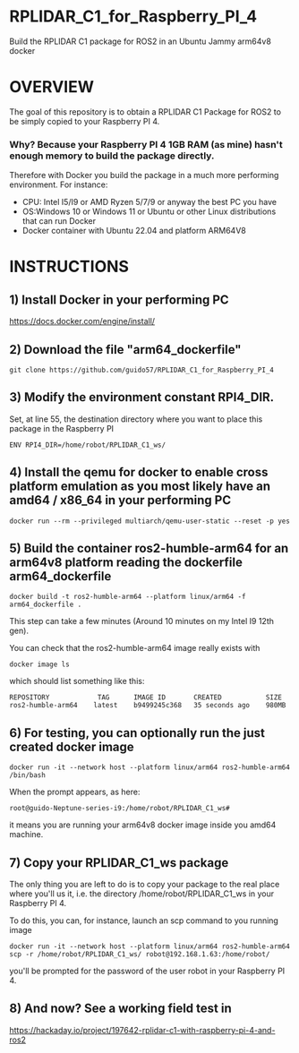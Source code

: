 # RPLIDAR_C1_for_Raspberry_PI_4
Build the RPLIDAR C1 package for ROS2 in an Ubuntu Jammy arm64v8 docker

# OVERVIEW 

The goal of this repository is to obtain a RPLIDAR C1 Package for ROS2 to be simply copied to your Raspberry PI 4.

### Why? Because your Raspberry PI 4 1GB RAM (as mine) hasn't enough memory to build the package directly. 

Therefore with Docker you build the package in a much more performing environment. For instance:
* CPU: Intel I5/I9 or AMD Ryzen 5/7/9 or anyway the best PC you have
* OS:Windows 10 or Windows 11 or Ubuntu or other Linux distributions that can run Docker
* Docker container with Ubuntu 22.04 and platform ARM64V8


# INSTRUCTIONS

## 1) Install Docker in your performing PC 
https://docs.docker.com/engine/install/

## 2) Download the file "arm64_dockerfile"

  ```
  git clone https://github.com/guido57/RPLIDAR_C1_for_Raspberry_PI_4
  ```
## 3) Modify the environment constant RPI4_DIR.

Set, at line 55, the destination directory where you want to place this package in the Raspberry PI

```
ENV RPI4_DIR=/home/robot/RPLIDAR_C1_ws/
```

## 4) Install the qemu for docker to enable cross platform emulation as you most likely have an amd64 / x86_64 in your performing PC

```
docker run --rm --privileged multiarch/qemu-user-static --reset -p yes
```
 
## 5)  Build the container ros2-humble-arm64 for an arm64v8 platform reading the dockerfile arm64_dockerfile

  ```
  docker build -t ros2-humble-arm64 --platform linux/arm64 -f  arm64_dockerfile .
  ```

 This step can take a few minutes (Around 10 minutes on my Intel I9 12th gen).

 You can check that the ros2-humble-arm64 image really exists with 

 ```
 docker image ls
 ```

which should list something like this: 

```
REPOSITORY            TAG      IMAGE ID       CREATED           SIZE
ros2-humble-arm64    latest    b9499245c368   35 seconds ago    980MB
```
## 6) For testing, you can optionally run the just created docker image
   ```
   docker run -it --network host --platform linux/arm64 ros2-humble-arm64 /bin/bash
   ```
When the prompt appears, as here:

```
root@guido-Neptune-series-i9:/home/robot/RPLIDAR_C1_ws#
```

it means you are running your arm64v8 docker image inside you amd64 machine.

## 7) Copy your RPLIDAR_C1_ws package
   The only thing you are left to do is to copy your package to the real place where you'll us it, i.e. the directory /home/robot/RPLIDAR_C1_ws in your Raspberry PI 4. 

   To do this, you can, for instance, launch an scp command to you running image

   ```
   docker run -it --network host --platform linux/arm64 ros2-humble-arm64 scp -r /home/robot/RPLIDAR_C1_ws/ robot@192.168.1.63:/home/robot/
   ``` 

   you'll be prompted for the password of the user robot in your Raspberry PI 4.

## 8) And now? See a working field test in 

https://hackaday.io/project/197642-rplidar-c1-with-raspberry-pi-4-and-ros2
